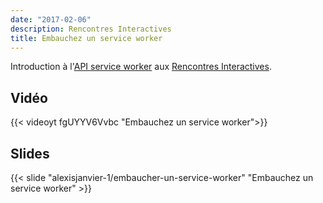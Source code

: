 ```yaml
---
date: "2017-02-06"
description: Rencontres Interactives
title: Embauchez un service worker
---
```


Introduction à l'[API service worker](https://developer.mozilla.org/fr/docs/Web/API/Service_Worker_API) aux [Rencontres Interactives](http://rencontres-interactives.net/).    

## Vidéo

{{< videoyt fgUYYV6Vvbc "Embauchez un service worker">}}

## Slides

{{< slide "alexisjanvier-1/embaucher-un-service-worker" "Embauchez un service worker" >}}


